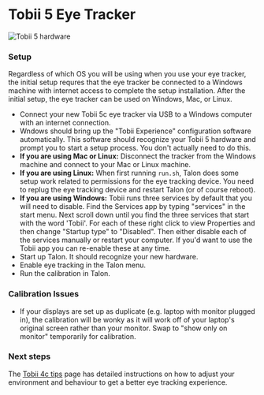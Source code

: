 # Tobii 5 Eye Tracker

![Tobii 5 hardware](/img/tobii_5_hardware.png) <!-- .element height="50%" width="50%" -->

### Setup

Regardless of which OS you will be using when you use your eye tracker, the initial setup requres that the eye tracker be connected to a Windows machine with internet access to complete the setup installation. After the initial setup, the eye tracker can be used on Windows, Mac, or Linux.

- Connect your new Tobii 5c eye tracker via USB to a Windows computer with an internet connection.
- Wndows should bring up the "Tobii Experience" configuration software automatically. This software should recognize your Tobii 5 hardware and prompt you to start a setup process. You don't actually need to do this.
- **If you are using Mac or Linux:** Disconnect the tracker from the Windows machine and connect to your Mac or Linux machine.
- **If you are using Linux:** When first running `run.sh`, Talon does some setup work related to permissions for the eye tracking device. You need to replug the eye tracking device and restart Talon (or of course reboot).
- **If you are using Windows:** Tobii runs three services by default that you will need to disable. Find the Services app by typing "services" in the start menu. Next scroll down until you find the three services that start with the word 'Tobii'. For each of these right click to view Properties and then change "Startup type" to "Disabled". Then either disable each of the services manually or restart your computer. If you'd want to use the Tobii app you can re-enable these at any time.
- Start up Talon. It should recognize your new hardware.
- Enable eye tracking in the Talon menu.
- Run the calibration in Talon.

### Calibration Issues

- If your displays are set up as duplicate (e.g. laptop with monitor plugged in), the calibration will be wonky as it will work off of your laptop's original screen rather than your monitor. Swap to "show only on monitor" temporarily for calibration.

### Next steps

The [Tobii 4c tips](../Hardware/tobii_4c_tips.md) page has detailed instructions on how to adjust your environment and behaviour to get a better eye tracking experience.
